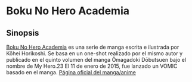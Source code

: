 # Boku No Hero Academia

## Sinopsis

[Boku No Hero Academia](https://es.wikipedia.org/wiki/My_Hero_Academia) es una serie de manga escrita e ilustrada por Kōhei Horikoshi. Se basa en un one-shot realizado por el mismo autor y publicado en el quinto volumen del manga Ōmagadoki Dōbutsuen bajo el nombre de My Hero.2​3​ El 11 de enero de 2015, fue lanzado un VOMIC basado en el manga. [Página oficial del manga/anime](https://heroaca.com/)